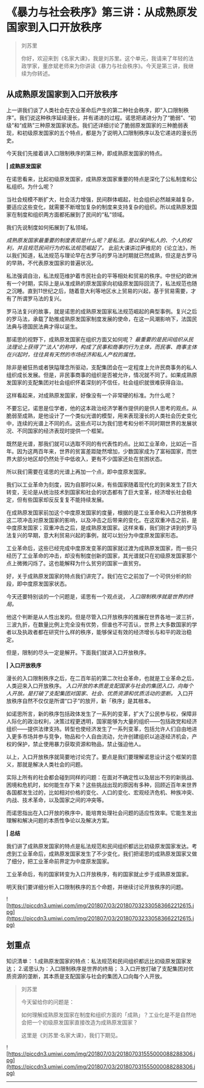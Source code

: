 # 《暴力与社会秩序》第三讲：从成熟原发国家到入口开放秩序

> 刘苏里
> 
> 你好，欢迎来到《名家大课》，我是刘苏里。这个单元，我请来了年轻的法政学家，董彦斌老师来为你讲读《暴力与社会秩序》。今天是第三讲，我继续为你转述。

## 从成熟原发国家到入口开放秩序

上一讲我们谈了人类社会在农业革命后产生的第二种社会秩序，即“入口限制秩序”。我们说这种秩序延续漫长，并有递进的过程。诺思把递进分为了“脆弱”、“初级”和“成熟”三种原发国家状态。我们还详细讨论了脆弱原发国家的三种脆弱表现，和初级原发国家的五个特点，都是为了说明入口限制秩序以及它递进的漫长历史。

今天我们先接着讲入口限制秩序的第三种，即成熟原发国家的特点。

 **| 成熟原发国家**

在诺思看来，比起初级原发国家，成熟原发国家重要的特点是深化了公私制度和公私组织。为什么呢？

当社会规模不断扩大，社会活力增强，民间群体崛起，社会组织必然越来越复杂，要适应这些变化，就需要不断增加复杂的制度来支持复杂的组织。所以成熟原发国家在制度和组织两方面都拓展到了民间的“私”领域。

我们先说制度如何拓展到了私领域。

 *成熟原发国家最重要的制度表现是什么呢？是私法。是以保护私人的、个人的权利，并且规范民间行为的私法规范崛起了。* 此前大课讲过萨维尼的《论立法》，所以我们知道，私法规范与理论早在古罗马的罗马法时期就已然成熟，但这是古罗马的早熟，不代表原发国家的普遍状况。

私法强调自治，私法规范维护着市民社会的平等相处和贸易的秩序。中世纪的欧洲有一个时期，实际上是从准成熟的原发国家向初级原发国际回流了，私法规范也随之沉睡。直到11世纪之后，随着意大利等地区水上贸易的兴起，基于贸易需要，才有了所谓罗马法的复兴。

罗马法复兴的故事，就是诺思的成熟原发国家私法规范崛起的典型事例。复兴之后的罗马法，承载了助推成熟原发国家制度发展的使命，在这一风潮影响下，法国民法典与德国民法典才得以诞生。

那诺思的视野下，成熟原发国家在组织方面又如何呢？ *最重要的是民间组织从民法理论上获得了“法人”的称呼，构成了民事和商事的行为主体，而民事、商事主体在兴起时，往往具有天然的市场经济和私人产权的属性。*

除非是被狂热或者狭隘理念所驱动，支配集团会在一定程度上允许民商事务的私人组织成长发展。但是，非民事商事的组织是否被允许，情况就不同了。如果成熟原发国家的支配集团对社会组织怀着深刻的不信任，社会组织就很难获得自治。

这样看起来，对成熟原发国家，好像没有一个非常硬的标准。为什么呢？

不要忘记，诺思是位学者，他的这本政治经济学著作提供的是供人思考的观点。从脆弱至成熟，是他设计了一个类似光谱的模型，用来表现漫长的人类社会历史变化中，连续的光谱上不同的点。这些点可以为我们思考和分析不同时期世界的发展状况、不同国家的经济表现时提供一个框架。

既然是光谱，那我们就可以选取不同的有代表性的点。比如工业革命，比如近一百年。因为这两百年来，世界的贫富差距陡然增加，少数国家成为了富裕国家，而世界大部分地区却仍然处于中低收入，更有不少国家还处在贫困状态。

所以我们需要在诺思的光谱上再加一个点，即中度原发国家。

我们以工业革命为刻度，因为自那时以来，有些国家随着现代化的到来发生了巨大转变，无论是从统治技术到国家和社会的状态都有了巨大变革，经济增长社会稳定，但有些国家却反反复复不能持续发展。

在成熟原发国家前加这个中度原发国家的度量，根据的是工业革命和入口开放秩序这二项冲击对原发国家的影响，以及冲击之后带来的变化。在这双重冲击之前，是中度原发国家；双重冲击之后，是成熟原发国家。这样来看，我们刚才讲到的罗马法复兴的早期，意大利贸易兴起的事例，就可以划分为中度原发国家形态。

工业革命后，这些已经完成中度原发变革的国家就过渡为成熟原发国家，而一些只经历了工业革命的冲击，却没有制度创新的国家，其光谱就只在初级原发国家那个点上微微闪烁了。这也能解释为什么贫穷的国家一直贫穷。

好，关于成熟原发国家的特点我们讲完了。我们在它之前加了一个可供分析的阶段，即中度原发国家状态。

今天还要特别谈的一个问题是，诺思有一个观点说， *入口限制秩序就是世界的终局。*

他这个判断是从人性出发的。但是尽管入口开放秩序的推展在世界各地一波三折，三波九折，在数量比例上完全没有优势，但谁也不可否认，世界上大多数国家的学者以及执政者都在研究什么样的秩序，能够保证有效的经济增长与和平的政治稳定。

但是，限制的尽头一定是解开。下面我们就讲入口开放秩序。

 **| 入口开放秩序**

漫长的入口限制秩序之后，在二百年前的第二次社会革命，也就是工业革命之后，人类迎来入口开放秩序。 *入口开放的本质是支配国家与社会的集团入口，向每个人开放。是打破了支配集团对国家、社会、优质资源和优质活动的垄断。* 入口开放秩序自然不仅仅是所谓“口子”的放开，新「秩序」是其根本。

如诺思所言，新的秩序包括政体发生了一系列的变革，扩大了公民参与权，保障非人际化的政治权利，决策过程更透明，国家能够为大量的组织——包括政党和经济组织——提供法律支持。转型也使经济发生了一系列变革，包括允许人们自由地进入更多市场并参与竞争，物品和个人自由流动，允许创建组织以追逐经济机会，产权的保护，禁止使用暴力获取资源和物品，禁止强迫他人。

以上，入口开放秩序就简要地讨论完了。要点是我们要理解诺思设计这个框架的意义，那就是解决人类社会的问题。

实际上所有的社会都会碰到同样的问题：在面对不确定性以及层出不穷的新挑战、困境和危机时，如何能生存下来？这些挑战出现的原因有多种，回顾近百年来世界各国都发生过的，比如相对价格的变化、人口的变化、宏观经济危机、种族冲突、内战、技术革命，以及国家之间的冲突等。

而诺思指出在入口开放的秩序中，能培育处理社会问题的适应性效率。它能生发出理解和解决问题的本质性争论以及解决方案。

 **| 总结**

我们讲了成熟原发国家的特点是私法规范和民间组织都远比初级原发国家发达。考虑到工业革命后，成熟原发国家发生了不少变化，我们把诺思的成熟原发国家又做了细分，把工业革命前界定为中度原发国家。

工业革命后，有的国家转变为入口开放秩序，有的国家就止步于成熟原发国家。

明天我们要详细分析入口限制秩序的五个命题，并继续讨论开放秩序的问题。

![https://piccdn3.umiwi.com/img/201807/03/201807032330583662212615.jpg](https://piccdn3.umiwi.com/img/201807/03/201807032330583662212615.jpg)

## 划重点

知识清单：
1.成熟原发国家的特点：私法规范和民间组织都远比初级原发国家发达；
2.诺思认为：入口限制秩序是世界的终局；
3.入口开放打破了支配集团对优质资源的垄断，其本质是支配国家与社会的集团入口向每个人开放。

> 刘苏里
> 
> 今天留给你的问题是：
> 
> 如何理解成熟原发国家在制度和组织方面的「成熟」？工业化是不是自然地会把一个初级原发国家直接改造为成熟原发国家？
> 
> 这里是《刘苏里·名家大课》，我们下期见。

![https://piccdn3.umiwi.com/img/201807/03/201807031555000088288306.jpg](https://piccdn3.umiwi.com/img/201807/03/201807031555000088288306.jpg)

---
